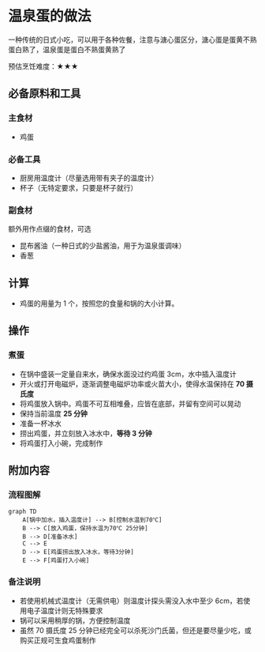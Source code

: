 # 温泉蛋的做法

一种传统的日式小吃，可以用于各种佐餐，注意与溏心蛋区分，溏心蛋是蛋黄不熟蛋白熟了，温泉蛋是蛋白不熟蛋黄熟了

预估烹饪难度：★★★

## 必备原料和工具

### 主食材

- 鸡蛋

### 必备工具

- 厨房用温度计（尽量选用带有夹子的温度计）
- 杯子（无特定要求，只要是杯子就行）

### 副食材

额外用作点缀的食材，可选

- 昆布酱油（一种日式的少盐酱油，用于为温泉蛋调味）
- 香葱

## 计算

- 鸡蛋的用量为 1 个，按照您的食量和锅的大小计算。

## 操作

### 煮蛋

- 在锅中盛装一定量自来水，确保水面没过约鸡蛋 3cm，水中插入温度计
- 开火或打开电磁炉，逐渐调整电磁炉功率或火苗大小，使得水温保持在 **70 摄氏度**
- 将鸡蛋放入锅中。鸡蛋不可互相堆叠，应皆在底部，并留有空间可以晃动
- 保持当前温度 **25 分钟**
- 准备一杯冰水
- 捞出鸡蛋，并立刻放入冰水中，**等待 3 分钟**
- 将鸡蛋打入小碗，完成制作

## 附加内容

### 流程图解

``` mermaid
graph TD
    A[锅中加水，插入温度计] --> B[控制水温到70℃]
    B --> C[放入鸡蛋，保持水温为70℃ 25分钟]
    B --> D[准备冰水]
    C --> E
    D --> E[鸡蛋捞出放入冰水，等待3分钟]
    E --> F[鸡蛋打入小碗]
```

### 备注说明

- 若使用机械式温度计（无需供电）则温度计探头需没入水中至少 6cm，若使用电子温度计则无特殊要求
- 锅可以采用稍厚的锅，方便控制温度
- 虽然 70 摄氏度 25 分钟已经完全可以杀死沙门氏菌，但还是要尽量少吃，或购买正规可生食鸡蛋制作